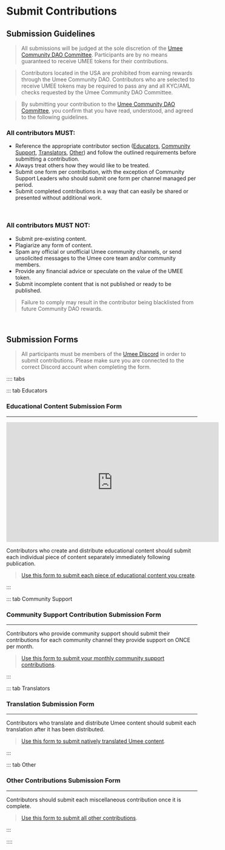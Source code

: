 # Submit Contributions

## Submission Guidelines

> All submissions will be judged at the sole discretion of the [Umee Community DAO Committee](/governance/community-dao/overview.html#the-committee). Participants are by no means guaranteed to receive UMEE tokens for their contributions. 

> Contributors located in the USA are prohibited from earning rewards through the Umee Community DAO. Contributors who are selected to receive UMEE tokens may be required to pass any and all KYC/AML checks requested by the Umee Community DAO Committee.

> By submitting your contribution to the [Umee Community DAO Committee](/governance/community-dao/overview.html#the-committee), you confirm that you have read, understood, and agreed to the following guidelines.

### All contributors MUST:

- Reference the appropriate contributor section ([Educators](/governance/community-dao/educators), [Community Support](/governance/community-dao/community-support), [Translators](/governance/community-dao/translators), [Other](/governance/community-dao/other)) and follow the outlined requirements before submitting a contribution. 
- Always treat others how they would like to be treated.
- Submit one form per contribution, with the exception of Community Support Leaders who should submit one form per channel managed per period.
- Submit completed contributions in a way that can easily be shared or presented without additional work.

<br>

### All contributors MUST NOT:

- Submit pre-existing content.
- Plagiarize any form of content.
- Spam any official or unofficial Umee community channels, or send unsolicited messages to the Umee core team and/or community members.
- Provide any financial advice or speculate on the value of the UMEE token.
- Submit incomplete content that is not published or ready to be published.

> Failure to comply may result in the contributor being blacklisted from future Community DAO rewards.

<br>

## Submission Forms

> All participants must be members of the [Umee Discord](https://discord.gg/umee) in order to submit contributions. Please make sure you are connected to the correct Discord account when completing the form.

:::: tabs

::: tab Educators

### Educational Content Submission Form

****

<iframe width="560" height="315" src="https://www.youtube.com/embed/DzIiLYZuEQE" title="YouTube video player" frameborder="0" allow="accelerometer; autoplay; clipboard-write; encrypted-media; gyroscope; picture-in-picture" allowfullscreen></iframe>

Contributors who create and distribute educational content should submit each individual piece of content separately immediately following publication.

> [Use this form to submit each piece of educational content you create](https://dyno.gg/form/d8092e21).

:::

::: tab Community Support

### Community Support Contribution Submission Form

****

Contributors who provide community support should submit their contributions for each community channel they provide support on ONCE per month.

> [Use this form to submit your monthly community support contributions](https://dyno.gg/form/1e31964c).

:::

::: tab Translators

### Translation Submission Form

****

Contributors who translate and distribute Umee content should submit each translation after it has been distributed.

> [Use this form to submit natively translated Umee content](https://dyno.gg/form/a16fa490).

:::

::: tab Other

### Other Contributions Submission Form

****

Contributors should submit each miscellaneous contribution once it is complete.

> [Use this form to submit all other contributions](https://dyno.gg/form/6adc91d9).

:::

::::